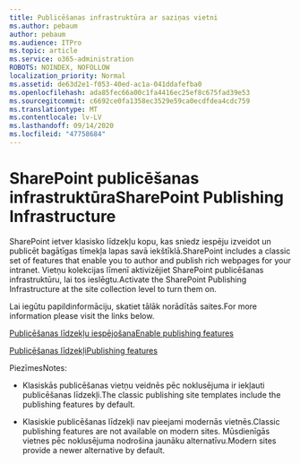 ```yaml
---
title: Publicēšanas infrastruktūra ar saziņas vietni
ms.author: pebaum
author: pebaum
ms.audience: ITPro
ms.topic: article
ms.service: o365-administration
ROBOTS: NOINDEX, NOFOLLOW
localization_priority: Normal
ms.assetid: de63d2e1-f053-40ed-ac1a-041ddafefba0
ms.openlocfilehash: ada85fec66a00c1fa4416ec25ef8c675fad39e53
ms.sourcegitcommit: c6692ce0fa1358ec3529e59ca0ecdfdea4cdc759
ms.translationtype: MT
ms.contentlocale: lv-LV
ms.lasthandoff: 09/14/2020
ms.locfileid: "47758684"
---
```

# <a name="sharepoint-publishing-infrastructure"></a><span data-ttu-id="22785-102">SharePoint publicēšanas infrastruktūra</span><span class="sxs-lookup"><span data-stu-id="22785-102">SharePoint Publishing Infrastructure</span></span>


<span data-ttu-id="22785-103">SharePoint ietver klasisko līdzekļu kopu, kas sniedz iespēju izveidot un publicēt bagātīgas tīmekļa lapas savā iekštīklā.</span><span class="sxs-lookup"><span data-stu-id="22785-103">SharePoint includes a classic set of features that enable you to author and publish rich webpages for your intranet.</span></span> <span data-ttu-id="22785-104">Vietņu kolekcijas līmenī aktivizējiet SharePoint publicēšanas infrastruktūru, lai tos ieslēgtu.</span><span class="sxs-lookup"><span data-stu-id="22785-104">Activate the SharePoint Publishing Infrastructure at the site collection level to turn them on.</span></span>

<span data-ttu-id="22785-105">Lai iegūtu papildinformāciju, skatiet tālāk norādītās saites.</span><span class="sxs-lookup"><span data-stu-id="22785-105">For more information please visit the links below.</span></span>

[<span data-ttu-id="22785-106">Publicēšanas līdzekļu iespējošana</span><span class="sxs-lookup"><span data-stu-id="22785-106">Enable publishing features</span></span>](https://support.office.com/article/Enable-publishing-features-479677A6-8B33-4AC7-907D-071C1C7E4518)

[<span data-ttu-id="22785-107">Publicēšanas līdzekļi</span><span class="sxs-lookup"><span data-stu-id="22785-107">Publishing features</span></span>](https://support.office.com/article/Features-enabled-in-a-SharePoint-Online-publishing-site-3AB3810C-3C2C-4361-9D0E-0CBE666EA0B0?wt.mc_id=O365_Portal_MMaven#__toc336865553)

<span data-ttu-id="22785-108">Piezīmes</span><span class="sxs-lookup"><span data-stu-id="22785-108">Notes:</span></span>

- <span data-ttu-id="22785-109">Klasiskās publicēšanas vietņu veidnēs pēc noklusējuma ir iekļauti publicēšanas līdzekļi.</span><span class="sxs-lookup"><span data-stu-id="22785-109">The classic publishing site templates include the publishing features by default.</span></span>

- <span data-ttu-id="22785-110">Klasiskie publicēšanas līdzekļi nav pieejami modernās vietnēs.</span><span class="sxs-lookup"><span data-stu-id="22785-110">Classic publishing features are not available on modern sites.</span></span> <span data-ttu-id="22785-111">Mūsdienīgās vietnes pēc noklusējuma nodrošina jaunāku alternatīvu.</span><span class="sxs-lookup"><span data-stu-id="22785-111">Modern sites provide a newer alternative by default.</span></span>

